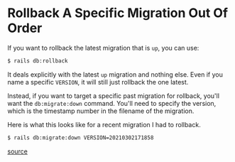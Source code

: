 # Rollback A Specific Migration Out Of Order

If you want to rollback the latest migration that is `up`, you can use:

```bash
$ rails db:rollback
```

It deals explicitly with the latest `up` migration and nothing else. Even if
you name a specific `VERSION`, it will still just rollback the one latest.

Instead, if you want to target a specific past migration for rollback, you'll
want the `db:migrate:down` command. You'll need to specify the version, which
is the timestamp number in the filename of the migration.

Here is what this looks like for a recent migration I had to rollback.

```bash
$ rails db:migrate:down VERSION=20210302171858
```

[source](https://stackoverflow.com/a/3647820/535590)
